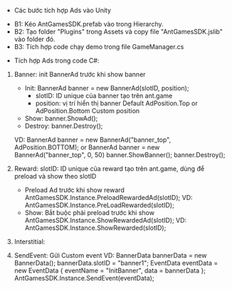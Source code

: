 * Các bước tích hợp Ads vào Unity
- B1:
    Kéo AntGamesSDK.prefab vào trong Hierarchy.
- B2:
    Tạo folder "Plugins" trong Assets và copy file "AntGamesSDK.jslib" vào folder đó.
- B3: 
    Tích hợp code chạy demo trong file GameManager.cs


* Tích hợp Ads trong code C#:
1. Banner: init BannerAd trước khi show banner
    - Init: BannerAd banner = new BannerAd(slotID, position);
        + slotID: ID unique của banner tạo trên ant.game
        + position: vị trí hiển thị banner
            Default AdPosition.Top or AdPosition.Bottom Custom position
    - Show: banner.ShowAd();
    - Destroy: banner.Destroy();

    VD:
        BannerAd banner = new BannerAd("banner_top", AdPosition.BOTTOM);
        or
        BannerAd banner = new BannerAd("banner_top", 0, 50)
        banner.ShowBanner();
        banner.Destroy();

2. Reward:
    slotID: ID unique của reward tạo trên ant.game, dùng để preload và show theo slotID

    - Preload Ad trước khi show reward
        AntGamesSDK.Instance.PreloadRewardedAd(slotID);
            VD: AntGamesSDK.Instance.PreLoadRewarded(slotID);
    - Show: Bắt buộc phải preload trước khi show
        AntGamesSDK.Instance.ShowRewardedAd(slotID);
            VD: AntGamesSDK.Instance.ShowRewarded(slotID);

3. Interstitial:


4. SendEvent: Gửi Custom event
    VD:
        BannerData bannerData = new BannerData();
        bannerData.slotID = "banner1";
        EventData<BannerData> eventData = new EventData<BannerData>
        {
            eventName = "InitBanner",
            data = bannerData
        };
        AntGamesSDK.Instance.SendEvent(eventData);
